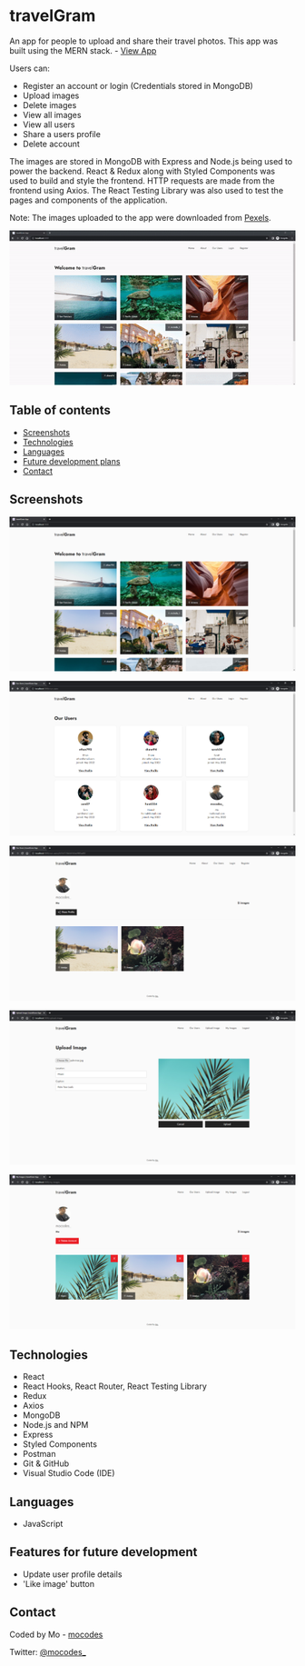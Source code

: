 # travelGram

An app for people to upload and share their travel photos. This app was built using the MERN stack. - [View App](https://travelgram-app-mocodes.herokuapp.com/)

Users can:

- Register an account or login (Credentials stored in MongoDB)
- Upload images
- Delete images
- View all images
- View all users
- Share a users profile
- Delete account

The images are stored in MongoDB with Express and Node.js being used to power the backend. React & Redux along with Styled Components was used to build and style the frontend. HTTP requests are made from the frontend using Axios. The React Testing Library was also used to test the pages and components of the application.

Note: The images uploaded to the app were downloaded from [Pexels](https://www.pexels.com/).

![GIF showing the travelGram App](frontend/src/images/travelgram-app.gif)

## Table of contents

- [Screenshots](#screenshots)
- [Technologies](#technologies)
- [Languages](#languages)
- [Future development plans](#features-for-future-development)
- [Contact](#contact)

## Screenshots

![Screenshot of travelGram - Main Page](frontend/src/images/screenshot-one.PNG)

![Screenshot of travelGram - Our Users Page](frontend/src/images/screenshot-two.PNG)

![Screenshot of travelGram - User Profile Page](frontend/src/images/screenshot-three.PNG)

![Screenshot of travelGram - Upload Images Page](frontend/src/images/screenshot-four.PNG)

![Screenshot of travelGram - My Images Page](frontend/src/images/screenshot-five.PNG)

## Technologies

- React
- React Hooks, React Router, React Testing Library
- Redux
- Axios
- MongoDB
- Node.js and NPM
- Express
- Styled Components
- Postman
- Git & GitHub
- Visual Studio Code (IDE)

## Languages

- JavaScript

## Features for future development

- Update user profile details
- 'Like image' button

## Contact

Coded by Mo - [mocodes](https://mocodes.co.uk/)

Twitter: [@mocodes\_](https://twitter.com/mocodes_)
